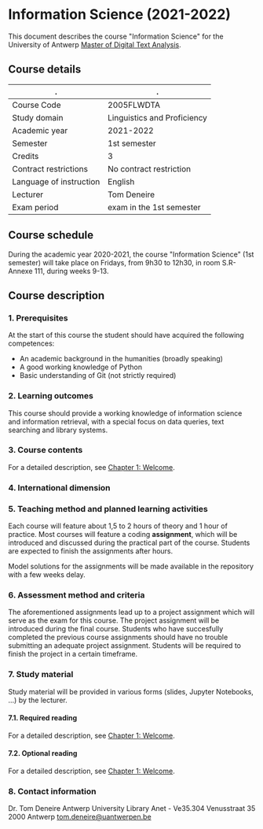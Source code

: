 # Information Science (2021-2022)

This document describes the course "Information Science" for the University of Antwerp [Master of Digital Text Analysis](https://www.uantwerpen.be/en/study/programmes/all-programmes/digital-text-analysis/).

## Course details

. | .
--- | ---
Course Code | 2005FLWDTA
Study domain | Linguistics and Proficiency
Academic year | 2021-2022
Semester | 1st semester
Credits | 3
Contract restrictions | No contract restriction
Language of instruction | English
Lecturer | Tom Deneire
Exam period | exam in the 1st semester

## Course schedule

During the academic year 2020-2021, the course "Information Science" (1st semester) will take place on Fridays, from 9h30 to 12h30, in room S.R-Annexe 111, during weeks 9-13.

## Course description

### 1. Prerequisites

At the start of this course the student should have acquired the following competences:

- An academic background in the humanities (broadly speaking)
- A good working knowledge of Python
- Basic understanding of Git (not strictly required)

### 2. Learning outcomes

This course should provide a working knowledge of information science and information retrieval, with a special focus on data queries, text searching and library systems.

### 3. Course contents

For a detailed description, see [Chapter 1: Welcome](https://tomdeneire.github.io/InformationScience/chapter01.html#contents-and-learning-outcomes).

### 4. International dimension

### 5. Teaching method and planned learning activities

Each course will feature about 1,5 to 2 hours of theory and 1 hour of practice. Most courses will feature a coding **assignment**, which will be introduced and discussed during the practical part of the course. Students are expected to finish the assignments after hours.

Model solutions for the assignments will be made available in the repository with a few weeks delay.

### 6. Assessment method and criteria

The aforementioned assignments lead up to a project assignment which will serve as the exam for this course. The project assignment will be introduced during the final course. Students who have succesfully completed the previous course assignments should have no trouble submitting an adequate project assignment. Students will be required to finish the project in a certain timeframe.

### 7. Study material

Study material will be provided in various forms (slides, Jupyter Notebooks, ...) by the lecturer.

#### 7.1. Required reading

For a detailed description, see [Chapter 1: Welcome](https://tomdeneire.github.io/InformationScience/chapter01.html#required).

#### 7.2. Optional reading

For a detailed description, see [Chapter 1: Welcome](https://tomdeneire.github.io/InformationScience/chapter01.html#optional).

### 8. Contact information

Dr. Tom Deneire
Antwerp University Library
Anet - Ve35.304
Venusstraat 35
2000 Antwerp
tom.deneire@uantwerpen.be
